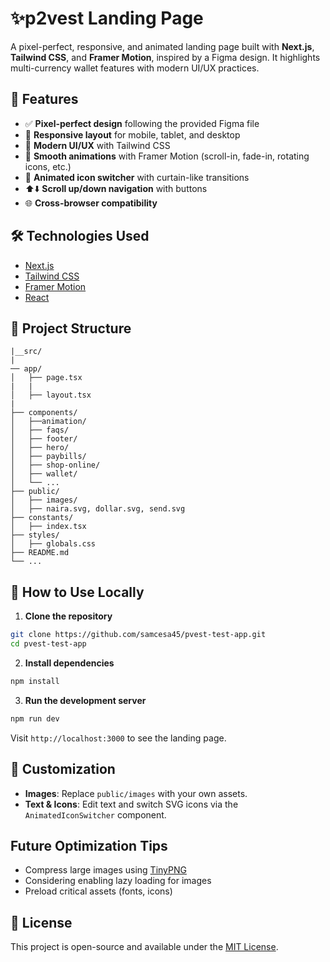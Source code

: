 # ✨p2vest Landing Page

A pixel-perfect, responsive, and animated landing page built with **Next.js**, **Tailwind CSS**, and **Framer Motion**, inspired by a Figma design. It highlights  multi-currency wallet features with modern UI/UX practices.

## 🚀 Features

- ✅ **Pixel-perfect design** following the provided Figma file
- 📱 **Responsive layout** for mobile, tablet, and desktop
- 🎨 **Modern UI/UX** with Tailwind CSS
- 🎥 **Smooth animations** with Framer Motion (scroll-in, fade-in, rotating icons, etc.)
- 🔄 **Animated icon switcher** with curtain-like transitions
- ⬆️⬇️ **Scroll up/down navigation** with buttons
- 🌐 **Cross-browser compatibility**


## 🛠️ Technologies Used

- [Next.js](https://nextjs.org/)
- [Tailwind CSS](https://tailwindcss.com/)
- [Framer Motion](https://www.framer.com/motion/)
- [React](https://reactjs.org/)

## 📂 Project Structure

```
|__src/
|
── app/
│   ├── page.tsx
|   |
│   ├── layout.tsx
|
├── components/
│   ├──animation/
│   ├── faqs/
│   ├── footer/
│   ├── hero/
│   ├── paybills/
│   ├── shop-online/
│   ├── wallet/
│   └── ...
├── public/
│   ├── images/
│   ├── naira.svg, dollar.svg, send.svg
├── constants/
│   ├── index.tsx
├── styles/
│   ├── globals.css
├── README.md
└── ...
```

## 🧪 How to Use Locally

1. **Clone the repository**

```bash
git clone https://github.com/samcesa45/pvest-test-app.git
cd pvest-test-app
```

2. **Install dependencies**

```bash
npm install
```

3. **Run the development server**

```bash
npm run dev
```

Visit `http://localhost:3000` to see the landing page.

## 🎨 Customization

- **Images**: Replace `public/images` with your own assets.
- **Text & Icons**: Edit text and switch SVG icons via the `AnimatedIconSwitcher` component.

## Future Optimization Tips

- Compress large images using [TinyPNG](https://tinypng.com/)
- Considering enabling lazy loading for images
- Preload critical assets (fonts, icons)


## 📄 License

This project is open-source and available under the [MIT License](LICENSE).